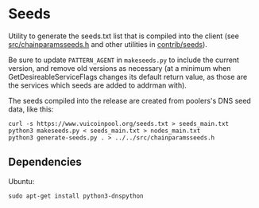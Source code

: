 # Seeds

Utility to generate the seeds.txt list that is compiled into the client
(see [src/chainparamsseeds.h](/src/chainparamsseeds.h) and other utilities in [contrib/seeds](/contrib/seeds)).

Be sure to update `PATTERN_AGENT` in `makeseeds.py` to include the current version,
and remove old versions as necessary (at a minimum when GetDesireableServiceFlags
changes its default return value, as those are the services which seeds are added
to addrman with).

The seeds compiled into the release are created from poolers's DNS seed data, like this:

    curl -s https://www.vuicoinpool.org/seeds.txt > seeds_main.txt
    python3 makeseeds.py < seeds_main.txt > nodes_main.txt
    python3 generate-seeds.py . > ../../src/chainparamsseeds.h

## Dependencies

Ubuntu:

    sudo apt-get install python3-dnspython

